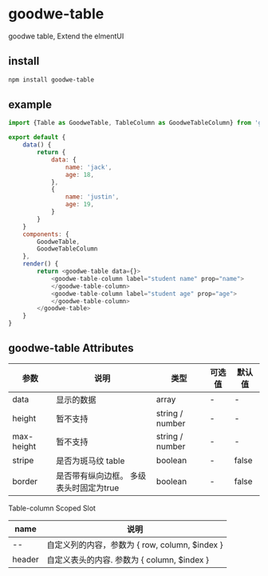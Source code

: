 # goodwe-table

goodwe table, Extend the elmentUI

## install

```sh
npm install goodwe-table
```

## example

```js
import {Table as GoodweTable, TableColumn as GoodweTableColumn} from 'goodwe-table';

export default {
    data() {
        return {
            data: {
                name: 'jack',
                age: 18,
            },
            {
                name: 'justin',
                age: 19,
            }
        }
    }
    components: {
        GoodweTable,
        GoodweTableColumn
    },
    render() {
        return <goodwe-table data={}>
            <goodwe-table-column label="student name" prop="name">
            </goodwe-table-column>
            <goodwe-table-column label="student age" prop="age">
            </goodwe-table-column>
        </goodwe-table>
    }
}
```

## goodwe-table Attributes

 参数|说明|类型|可选值|默认值
 -|-|-|-|-
 data|显示的数据|array|-|-
 height|暂不支持|string / number|-|-
 max-height|暂不支持|string / number |-|-
 stripe|是否为斑马纹 table|boolean|-|false
 border|是否带有纵向边框。 多级表头时固定为true|boolean|-|false

 Table-column Scoped Slot

 name | 说明
 -|-
 --| 自定义列的内容，参数为 { row, column, $index }
 header | 自定义表头的内容. 参数为 { column, $index }